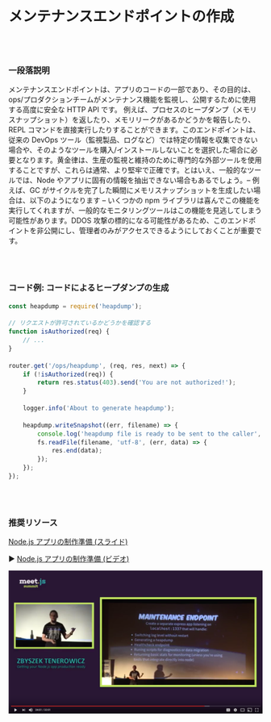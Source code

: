 # メンテナンスエンドポイントの作成

<br/><br/>

### 一段落説明

メンテナンスエンドポイントは、アプリのコードの一部であり、その目的は、ops/プロダクションチームがメンテナンス機能を監視し、公開するために使用する高度に安全な HTTP API です。 例えば、プロセスのヒープダンプ（メモリスナップショット）を返したり、メモリリークがあるかどうかを報告したり、REPL コマンドを直接実行したりすることができます。このエンドポイントは、従来の DevOps ツール（監視製品、ログなど）では特定の情報を収集できない場合や、そのようなツールを購入/インストールしないことを選択した場合に必要となります。黄金律は、生産の監視と維持のために専門的な外部ツールを使用することですが、これらは通常、より堅牢で正確です。とはいえ、一般的なツールでは、Node やアプリに固有の情報を抽出できない場合もあるでしょう。– 例えば、GC がサイクルを完了した瞬間にメモリスナップショットを生成したい場合は、以下のようになります – いくつかの npm ライブラリは喜んでこの機能を実行してくれますが、一般的なモニタリングツールはこの機能を見逃してしまう可能性があります。DDOS 攻撃の標的になる可能性があるため、このエンドポイントを非公開にし、管理者のみがアクセスできるようにしておくことが重要です。

<br/><br/>

### コード例: コードによるヒープダンプの生成

```javascript
const heapdump = require('heapdump');

// リクエストが許可されているかどうかを確認する
function isAuthorized(req) {
    // ...
}

router.get('/ops/heapdump', (req, res, next) => {
    if (!isAuthorized(req)) {
        return res.status(403).send('You are not authorized!');
    }

    logger.info('About to generate heapdump');

    heapdump.writeSnapshot((err, filename) => {
        console.log('heapdump file is ready to be sent to the caller', filename);
        fs.readFile(filename, 'utf-8', (err, data) => {
            res.end(data);
        });
    });
});
```

<br/><br/>

### 推奨リソース

[Node.js アプリの制作準備 (スライド)](http://naugtur.pl/pres3/node2prod)

▶ [Node.js アプリの制作準備 (ビデオ)](https://www.youtube.com/watch?v=lUsNne-_VIk)

![Node.js アプリの制作準備](../../assets/images/createmaintenanceendpoint1.png "Node.js アプリの制作準備")
